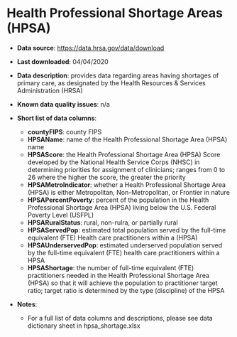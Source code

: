 # Health Professional Shortage Areas (HPSA)

- **Data source**: https://data.hrsa.gov/data/download

- **Last downloaded**: 04/04/2020

- **Data description**: provides data regarding areas having shortages of primary care, as designated by the Health Resources & Services Administration (HRSA)

- **Known data quality issues**: n/a

- **Short list of data columns**: 
	- **countyFIPS**: county FIPS
	- **HPSAName**: name of the Health Professional Shortage Area (HPSA) name 
	- **HPSAScore**: the Health Professional Shortage Area (HPSA) Score developed by the National Health Service Corps (NHSC) in determining priorities for assignment of clinicians; ranges from 0 to 26 where the higher the score, the greater the priority
	- **HPSAMetroIndicator**: whether a Health Professional Shortage Area (HPSA) is either Metropolitan, Non-Metropolitan, or Frontier in nature
	- **HPSAPercentPoverty**: percent of the population in the Health Professional Shortage Area (HPSA) living below the U.S. Federal Poverty Level (USFPL)
	- **HPSARuralStatus**: rural, non-rulra, or partially rural
	- **HPSAServedPop**: estimated total population served by the full-time equivalent (FTE) Health care practitioners within a (HPSA)
	- **HPSAUnderservedPop**: estimated underserved population served by the full-time equivalent (FTE) health care practitioners within a HPSA
	- **HPSAShortage**: the number of full-time equivalent (FTE) practitioners needed in the Health Professional Shortage Area (HPSA) so that it will achieve the population to practitioner target ratio; target ratio is determined by the type (discipline) of the HPSA

- **Notes**:
	- For a full list of data columns and descriptions, please see data dictionary sheet in hpsa_shortage.xlsx